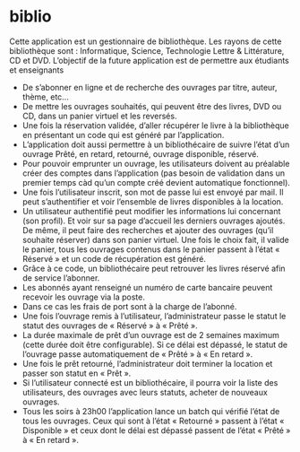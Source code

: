 # biblio

Cette application est  un gestionnaire de bibliothèque. Les rayons de cette bibliothèque sont : 
Informatique, Science, Technologie Lettre & Littérature, CD et DVD. 
L’objectif de la future  application est de permettre aux étudiants et enseignants 
- De s’abonner en ligne et de recherche des ouvrages par titre, auteur, thème, etc... 
- De mettre les ouvrages souhaités, qui peuvent être des livres,  DVD ou  CD, dans un panier virtuel et les reversés. 
- Une fois la réservation validée, d’aller récupérer le livre à la bibliothèque en présentant un  code qui est généré par l’application. 
- L’application doit aussi permettre à un bibliothécaire de suivre l’état d’un ouvrage Prêté,  en retard, retourné, ouvrage disponible,  réservé.
- Pour pouvoir emprunter un ouvrage, les utilisateurs doivent au préalable créer des comptes dans l’application (pas besoin de validation dans un premier temps càd qu’un compte créé devient automatique fonctionnel).   
- Une fois  l’utilisateur inscrit, son mot de passe lui est envoyé par mail. Il peut s’authentifier et voir l’ensemble de livres disponibles à la location. 
- Un utilisateur authentifié peut modifier les informations lui concernant (son profil). Et voir sur sa page d’accueil les derniers ouvrages ajoutés. De même, il peut faire des recherches et ajouter des ouvrages (qu’il souhaite réserver) dans son panier virtuel.  Une fois le choix fait, il valide le panier, tous les  ouvrages contenus dans le panier passent à l’état « Réservé » et un code de récupération  est généré. 
- Grâce à ce code, un bibliothécaire peut retrouver les livres réservé afin de service l’abonner.  
- Les abonnés ayant renseigné un numéro de carte bancaire peuvent recevoir  les ouvrage via la poste. 
- Dans ce cas les frais de port sont à la charge de l’abonné. 
- Une fois l’ouvrage remis à l’utilisateur, l’administrateur passe le statut le statut des ouvrages de  « Réservé » à « Prêté ».  
- La durée maximale de prêt d’un ouvrage est de 2 semaines maximum (cette durée doit être configurable).  Si ce délai est dépassé, le statut de l’ouvrage passe automatiquement  de « Prêté » à « En retard ».  
- Une fois le prêt retourné, l’administrateur doit terminer la location et  passer son statut en « Prêt ». 
- Si l’utilisateur connecté est un bibliothécaire, il pourra voir la liste des utilisateurs,  des ouvrages avec leurs statuts, acheter de nouveaux  ouvrages. 
- Tous les soirs à 23h00 l’application lance un batch qui vérifié l’état de tous les ouvrages. Ceux qui sont à l’état « Retourné » passent à l’état « Disponible » et ceux dont le délai est dépassé passent de l’état « Prêté » à « En retard ».
